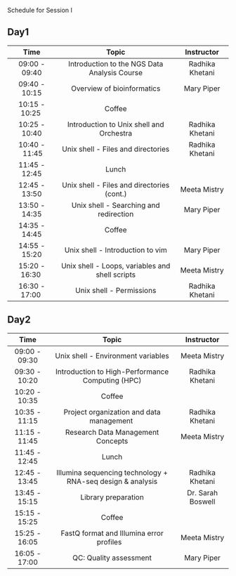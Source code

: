 Schedule for Session I

## Day1

| Time |  Topic  | Instructor |
|:-----------:|:----------:|:--------:|
| 09:00 - 09:40 | Introduction to the NGS Data Analysis Course | Radhika Khetani |
| 09:40 - 10:15 | Overview of bioinformatics | Mary Piper |
| 10:15 - 10:25  | Coffee |  |
| 10:25 - 10:40 | Introduction to Unix shell and Orchestra | Radhika Khetani |
| 10:40 - 11:45 | Unix shell - Files and directories | Radhika Khetani |
| 11:45 - 12:45 | Lunch |  |
| 12:45 - 13:50 | Unix shell - Files and directories (cont.) | Meeta Mistry |
| 13:50 - 14:35 | Unix shell - Searching and redirection | Mary Piper |
| 14:35 - 14:45 | Coffee |  |
| 14:55 - 15:20 | Unix shell - Introduction to vim | Mary Piper |
| 15:20 - 16:30  | Unix shell - Loops, variables and shell scripts | Meeta Mistry |
| 16:30 - 17:00  | Unix shell - Permissions | Radhika Khetani |


## Day2

| Time |  Topic  | Instructor |
|:-----------:|:----------:|:--------:|
| 09:00 - 09:30 | Unix shell - Environment variables | Meeta Mistry |
| 09:30 - 10:20 | Introduction to High-Performance Computing (HPC)  | Radhika Khetani |
| 10:20 - 10:35 | Coffee |  |
| 10:35 - 11:15 | Project organization and data management  | Radhika Khetani |
| 11:15 - 11:45 | Research Data Management Concepts | Meeta Mistry |
| 11:45 - 12:45 | Lunch |  |
| 12:45 - 13:45 | Illumina sequencing technology + RNA-seq design & analysis | Radhika Khetani |  |
| 13:45 - 15:15 | Library preparation | Dr. Sarah Boswell |
| 15:15 - 15:25 | Coffee |  |
| 15:25 - 16:05 | FastQ format and Illumina error profiles    | Meeta Mistry |
| 16:05 - 17:00 | QC: Quality assessment | Mary Piper |
